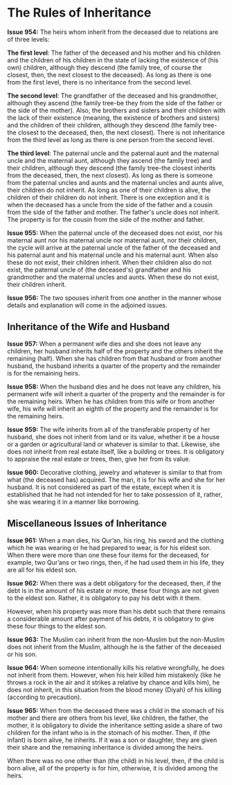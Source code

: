 The Rules of Inheritance
========================

**Issue 954:** The heirs whom inherit from the deceased due to relations
are of three levels:

**The first level**: The father of the deceased and his mother and his
children and the children of his children in the state of lacking the
existence of (his own) children, although they descend (the family tree,
of course the closest, then, the next closest to the deceased). As long
as there is one from the first level, there is no inheritance from the
second level.

**The second level**: The grandfather of the deceased and his
grandmother, although they ascend (the family tree-be they from the side
of the father or the side of the mother). Also, the brothers and sisters
and their children with the lack of their existence (meaning, the
existence of brothers and sisters) and the children of their children,
although they descend (the family tree-the closest to the deceased,
then, the next closest). There is not inheritance from the third level
as long as there is one person from the second level.

**The third level**: The paternal uncle and the paternal aunt and the
maternal uncle and the maternal aunt, although they ascend (the family
tree) and their children, although they descend (the family tree-the
closest inherits from the deceased, then, the next closest). As long as
there is someone from the paternal uncles and aunts and the maternal
uncles and aunts alive, their children do not inherit. As long as one of
their children is alive, the children of their children do not inherit.
There is one exception and it is when the deceased has a uncle from the
side of the father and a cousin from the side of the father and mother.
The father's uncle does not inherit. The property is for the cousin from
the side of the mother and father.

**Issue 955:** When the paternal uncle of the deceased does not exist,
nor his maternal aunt nor his maternal uncle nor maternal aunt, nor
their children, the cycle will arrive at the paternal uncle of the
father of the deceased and his paternal aunt and his maternal uncle and
his maternal aunt. When also these do not exist, their children inherit.
When their children also do not exist, the paternal uncle of (the
deceased's) grandfather and his grandmother and the maternal uncles and
aunts. When these do not exist, their children inherit.

**Issue 956:** The two spouses inherit from one another in the manner
whose details and explanation will come in the adjoined issues.

Inheritance of the Wife and Husband
-----------------------------------

**Issue 957:** When a permanent wife dies and she does not leave any
children, her husband inherits half of the property and the others
inherit the remaining (half). When she has children from that husband or
from another husband, the husband inherits a quarter of the property and
the remainder is for the remaining heirs.

**Issue 958:** When the husband dies and he does not leave any children,
his permanent wife will inherit a quarter of the property and the
remainder is for the remaining heirs. When he has children from this
wife or from another wife, his wife will inherit an eighth of the
property and the remainder is for the remaining heirs.

**Issue 959:** The wife inherits from all of the transferable property
of her husband, she does not inherit from land or its value, whether it
be a house or a garden or agricultural land or whatever is similar to
that. Likewise, she does not inherit from real estate itself, like a
building or trees. It is obligatory to appraise the real estate or
trees, then, give her from its value.

**Issue 960:** Decorative clothing, jewelry and whatever is similar to
that from what (the deceased has) acquired. The man, it is for his wife
and she for her husband. It is not considered as part of the estate,
except when it is established that he had not intended for her to take
possession of it, rather, she was wearing it in a manner like borrowing.

Miscellaneous Issues of Inheritance
-----------------------------------

**Issue 961:** When a man dies, his Qur’an, his ring, his sword and the
clothing which he was wearing or he had prepared to wear, is for his
eldest son. When there were more than one these four items for the
deceased, for example, two Qur’ans or two rings, then, if he had used
them in his life, they are all for his eldest son.

**Issue 962:** When there was a debt obligatory for the deceased, then,
if the debt is in the amount of his estate or more, these four things
are not given to the eldest son. Rather, it is obligatory to pay his
debt with it them.

However, when his property was more than his debt such that there
remains a considerable amount after payment of his debts, it is
obligatory to give these four things to the eldest son.

**Issue 963:** The Muslim can inherit from the non-Muslim but the
non-Muslim does not inherit from the Muslim, although he is the father
of the deceased or his son.

**Issue 964:** When someone intentionally kills his relative wrongfully,
he does not inherit from them. However, when his heir killed him
mistakenly (like he throws a rock in the air and it strikes a relative
by chance and kills him), he does not inherit, in this situation from
the blood money (Diyah) of his killing (according to precaution).

**Issue 965:** When from the deceased there was a child in the stomach
of his mother and there are others from his level, like children, the
father, the mother, it is obligatory to divide the inheritance setting
aside a share of two children for the infant who is in the stomach of
his mother. Then, if (the infant) is born alive, he inherits. If it was
a son or daughter, they are given their share and the remaining
inheritance is divided among the heirs.

When there was no one other than (the child) in his level, then, if the
child is born alive, all of the property is for him, otherwise, it is
divided among the heirs.


